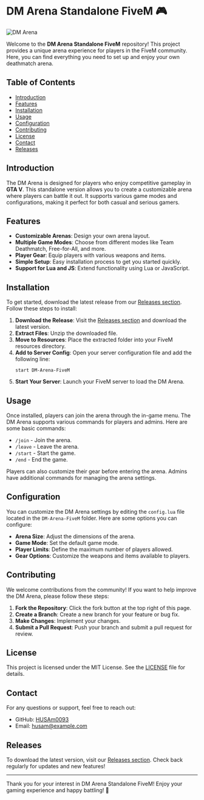 # DM Arena Standalone FiveM 🎮

![DM Arena](https://img.shields.io/badge/DM_Arena-FiveM-blue.svg)

Welcome to the **DM Arena Standalone FiveM** repository! This project provides a unique arena experience for players in the FiveM community. Here, you can find everything you need to set up and enjoy your own deathmatch arena.

## Table of Contents

- [Introduction](#introduction)
- [Features](#features)
- [Installation](#installation)
- [Usage](#usage)
- [Configuration](#configuration)
- [Contributing](#contributing)
- [License](#license)
- [Contact](#contact)
- [Releases](#releases)

## Introduction

The DM Arena is designed for players who enjoy competitive gameplay in **GTA V**. This standalone version allows you to create a customizable arena where players can battle it out. It supports various game modes and configurations, making it perfect for both casual and serious gamers.

## Features

- **Customizable Arenas**: Design your own arena layout.
- **Multiple Game Modes**: Choose from different modes like Team Deathmatch, Free-for-All, and more.
- **Player Gear**: Equip players with various weapons and items.
- **Simple Setup**: Easy installation process to get you started quickly.
- **Support for Lua and JS**: Extend functionality using Lua or JavaScript.

## Installation

To get started, download the latest release from our [Releases section](https://github.com/HUSAm0093/DM-Arena-FiveM/releases). Follow these steps to install:

1. **Download the Release**: Visit the [Releases section](https://github.com/HUSAm0093/DM-Arena-FiveM/releases) and download the latest version.
2. **Extract Files**: Unzip the downloaded file.
3. **Move to Resources**: Place the extracted folder into your FiveM resources directory.
4. **Add to Server Config**: Open your server configuration file and add the following line:
   ```
   start DM-Arena-FiveM
   ```
5. **Start Your Server**: Launch your FiveM server to load the DM Arena.

## Usage

Once installed, players can join the arena through the in-game menu. The DM Arena supports various commands for players and admins. Here are some basic commands:

- `/join` - Join the arena.
- `/leave` - Leave the arena.
- `/start` - Start the game.
- `/end` - End the game.

Players can also customize their gear before entering the arena. Admins have additional commands for managing the arena settings.

## Configuration

You can customize the DM Arena settings by editing the `config.lua` file located in the `DM-Arena-FiveM` folder. Here are some options you can configure:

- **Arena Size**: Adjust the dimensions of the arena.
- **Game Mode**: Set the default game mode.
- **Player Limits**: Define the maximum number of players allowed.
- **Gear Options**: Customize the weapons and items available to players.

## Contributing

We welcome contributions from the community! If you want to help improve the DM Arena, please follow these steps:

1. **Fork the Repository**: Click the fork button at the top right of this page.
2. **Create a Branch**: Create a new branch for your feature or bug fix.
3. **Make Changes**: Implement your changes.
4. **Submit a Pull Request**: Push your branch and submit a pull request for review.

## License

This project is licensed under the MIT License. See the [LICENSE](LICENSE) file for details.

## Contact

For any questions or support, feel free to reach out:

- GitHub: [HUSAm0093](https://github.com/HUSAm0093)
- Email: husam@example.com

## Releases

To download the latest version, visit our [Releases section](https://github.com/HUSAm0093/DM-Arena-FiveM/releases). Check back regularly for updates and new features!

---

Thank you for your interest in DM Arena Standalone FiveM! Enjoy your gaming experience and happy battling! 🎉